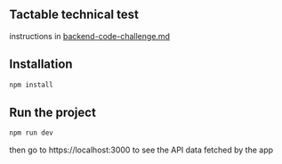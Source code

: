## Tactable technical test
instructions in [backend-code-challenge.md](./backend-code-challenge.md)

## Installation
```bash
npm install
```

## Run the project
```bash
npm run dev
```
then go to https://localhost:3000 to see the API data fetched by the app